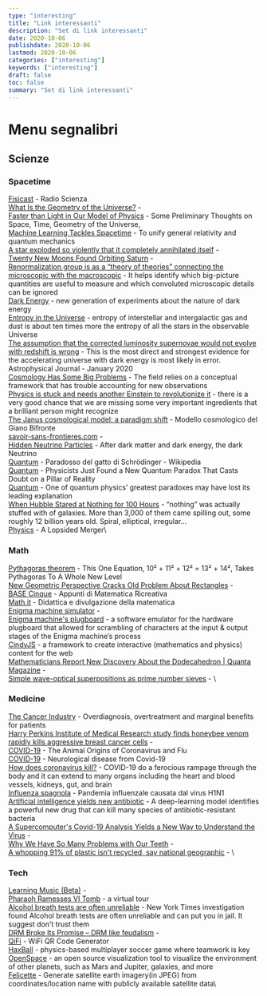 ```yaml
---
type: "interesting"
title: "Link interessanti"
description: "Set di link interessanti"
date: 2020-10-06
publishdate: 2020-10-06
lastmod: 2020-10-06
categories: ["interesting"]
keywords: ["interesting"]
draft: false
toc: false
summary: "Set di link interessanti"
---
```





# Menu segnalibri


## Scienze


### Spacetime

[Fisicast](https://www.radioscienza.it/fisicast/) - Radio Scienza\
[What Is the Geometry of the Universe?](https://www.quantamagazine.org/what-is-the-geometry-of-the-universe-20200316/) - \
[Faster than Light in Our Model of Physics](https://writings.stephenwolfram.com/2020/10/faster-than-light-in-our-model-of-physics-some-preliminary-thoughts/) - Some Preliminary Thoughts on Space, Time, Geometry of the Universe,  \
[Machine Learning Tackles Spacetime](https://physics.aps.org/articles/v13/40) - To unify general relativity and quantum mechanics\
[A star exploded so violently that it completely annihilated itself](https://www.syfy.com/syfywire/across-the-universe-a-star-exploded-so-violently-that-it-completely-annihilated-itself) - \
[Twenty New Moons Found Orbiting Saturn](https://dtm.carnegiescience.edu/news/twenty-new-moons-found-orbiting-saturn) - \
[Renormalization group is as a “theory of theories” connecting the microscopic with the macroscopic](https://www.quantamagazine.org/how-renormalization-saved-particle-physics-20200917/) - It helps identify which big-picture quantities are useful to measure and which convoluted microscopic details can be ignored\
[Dark Energy](https://physics.aps.org/articles/v13/1) - new generation of experiments about the nature of dark energy\
[Entropy in the Universe](https://johncarlosbaez.wordpress.com/2020/01/25/entropy-in-the-universe/) - entropy of interstellar and intergalactic gas and dust is about ten times more the entropy of all the stars in the observable Universe\
[The assumption that the corrected luminosity supernovae would not evolve with redshift is wrong](https://phys.org/news/2020-01-evidence-key-assumption-discovery-dark.html) - This is the most direct and strongest evidence for the accelerating universe with dark energy is most likely in error. Astrophysical Journal - January 2020\
[Cosmology Has Some Big Problems](https://blogs.scientificamerican.com/observations/cosmology-has-some-big-problems/) - The field relies on a conceptual framework that has trouble accounting for new observations\
[Physics is stuck and needs another Einstein to revolutionize it](https://www.salon.com/2020/09/06/physics-is-stuck--and-needs-another-einstein-to-revolutionize-it-physicist-avi-loeb-says/) -  there is a very good chance that we are missing some very important ingredients that a brilliant person might recognize\
[The Janus cosmological model: a paradigm shift](https://januscosmologicalmodel.com/) - Modello cosmologico del Giano Bifronte\
[savoir-sans-frontieres.com](https://savoir-sans-frontieres.com/) - \
[Hidden Neutrino Particles](https://www.scientificamerican.com/article/hidden-neutrino-particles-may-be-a-link-to-the-dark-sector/) - After dark matter and dark energy, the dark Neutrino\
[Quantum](https://it.wikipedia.org/wiki/Paradosso_del_gatto_di_Schr%C3%B6dinger) - Paradosso del gatto di Schrödinger - Wikipedia\
[Quantum](https://www.sciencealert.com/a-new-quantum-paradox-throws-the-foundations-of-observed-reality-into-question) - Physicists Just Found a New Quantum Paradox That Casts Doubt on a Pillar of Reality\
[Quantum](https://www.sciencemag.org/news/2020/09/one-quantum-physics-greatest-paradoxes-may-have-lost-its-leading-explanation) - One of quantum physics’ greatest paradoxes may have lost its leading explanation\
[When Hubble Stared at Nothing for 100 Hours](https://www.nationalgeographic.com/science/phenomena/2015/04/24/when-hubble-stared-at-nothing-for-100-hours/) - “nothing” was actually stuffed with of galaxies. More than 3,000 of them came spilling out, some roughly 12 billion years old. Spiral, elliptical, irregular...\
[Physics](https://physics.aps.org/articles/v13/114) - A Lopsided Merger\

### Math

[Pythagoras theorem](https://www.forbes.com/sites/startswithabang/2020/03/06/the-bizarre-math-of-why-10%C2%B2-11%C2%B2-12%C2%B2-13%C2%B2-14%C2%B2/) - This One Equation, 10² + 11² + 12² = 13² + 14², Takes Pythagoras To A Whole New Level\
[New Geometric Perspective Cracks Old Problem About Rectangles](https://www.quantamagazine.org/new-geometric-perspective-cracks-old-problem-about-rectangles-20200625/) - \
[BASE Cinque](http://utenti.quipo.it/base5/) - Appunti di Matematica Ricreativa\
[Math.it](https://www.math.it/) - Didattica e divulgazione della matematica\
[Enigma machine simulator](https://observablehq.com/@tmcw/enigma-machine) - \
[Enigma machine's plugboard](https://observablehq.com/@tmcw/enigma-machine-plugboard) - a software emulator for the hardware plugboard that allowed for scrambling of characters at the input & output stages of the Enigma machine’s process\
[CindyJS](https://cindyjs.org/) - a framework to create interactive (mathematics and physics) content for the web\
[Mathematicians Report New Discovery About the Dodecahedron | Quanta Magazine](https://www.quantamagazine.org/mathematicians-report-new-discovery-about-the-dodecahedron-20200831/) - \
[Simple wave-optical superpositions as prime number sieves](https://arxiv.org/abs/1812.04203) - \

### Medicine

[The Cancer Industry](https://blogs.scientificamerican.com/cross-check/the-cancer-industry-hype-vs-reality/) - Overdiagnosis, overtreatment and marginal benefits for patients\
[Harry Perkins Institute of Medical Research study finds honeybee venom rapidly kills aggressive breast cancer cells](https://www.abc.net.au/news/2020-09-01/new-aus-research-finds-honey-bee-venom-kills-breast-cancer-cells/12618064) - \
[COVID-19](https://www.quantamagazine.org/how-do-animal-viruses-like-coronavirus-jump-species-20200225/) - The Animal Origins of Coronavirus and Flu\
[COVID-19](https://www.physiciansweekly.com/the-neuroinvasive-potential-of-sars-cov2-may-be-at-least-partially-responsible-for-the-respiratory-failure-of-covid-19-patients/) - Neurological disease from Covid-19\
[How does coronavirus kill?](https://www.sciencemag.org/news/2020/04/how-does-coronavirus-kill-clinicians-trace-ferocious-rampage-through-body-brain-toes) - COVID-19 do a ferocious rampage through the body and it can extend to many organs including the heart and blood vessels, kidneys, gut, and brain\
[Influenza spagnola](https://it.wikipedia.org/wiki/Influenza_spagnola) - Pandemia influenzale causata dal virus H1N1\
[Artificial intelligence yields new antibiotic](https://news.mit.edu/2020/artificial-intelligence-identifies-new-antibiotic-0220) - A deep-learning model identifies a powerful new drug that can kill many species of antibiotic-resistant bacteria\
[A Supercomputer's Covid-19 Analysis Yields a New Way to Understand the Virus](https://elemental.medium.com/a-supercomputer-analyzed-covid-19-and-an-interesting-new-theory-has-emerged-31cb8eba9d63) - \
[Why We Have So Many Problems with Our Teeth](https://www.scientificamerican.com/article/why-we-have-so-many-problems-with-our-teeth/) - \
[A whopping 91% of plastic isn't recycled, say national geographic](https://www.nationalgeographic.com/news/2017/07/plastic-produced-recycling-waste-ocean-trash-debris-environment/) - \

### Tech

[Learning Music (Beta)](https://learningmusic.ableton.com/) - \
[Pharaoh Ramesses VI Tomb](https://my.matterport.com/show/?m=NeiMEZa9d93&mls=1/) - a virtual tour\
[Alcohol breath tests are often unreliable](https://www.nytimes.com/2019/11/03/business/drunk-driving-breathalyzer.html) - New York Times investigation found Alcohol breath tests are often unreliable and can put you in jail. It suggest don't trust them\
[DRM Broke Its Promise – DRM like feudalism](https://locusmag.com/2019/09/cory-doctorow-drm-broke-its-promise/) - \
[QiFi](https://qifi.org/) - WiFi QR Code Generator\
[HaxBall](https://www.haxball.com/) - physics-based multiplayer soccer game where teamwork is key\
[OpenSpace](https://www.openspaceproject.com/) - an open source visualization tool to visualize the environment of other planets, such as Mars and Jupiter, galaxies, and more\
[Felicette](https://github.com/plant99/felicette) - Generate satellite earth imagery(in JPEG) from coordinates/location name with publicly available satellite data\
